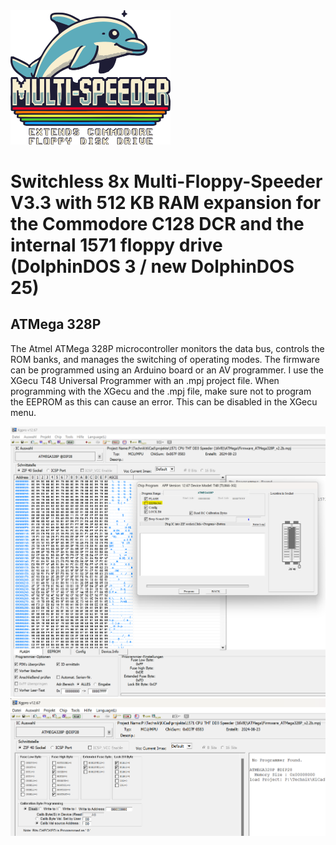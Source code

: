 <img title="The Multi-Speeder Logo" src="https://github.com/FraEgg/commodore-c128dcr-1571-switchless-floppydrive-8x-multi-floppy-speeder/blob/main/images/Multi-Speeder_Logo.png?raw=true" alt="Multi-Speeder Logo" style="zoom:25%;" data-align="center">

# Switchless 8x Multi-Floppy-Speeder V3.3 with 512 KB RAM expansion for the Commodore C128 DCR and the internal 1571 floppy drive (DolphinDOS 3 / new DolphinDOS 25)

## ATMega 328P

The Atmel ATMega 328P microcontroller monitors the data bus, controls the ROM banks, and manages the switching of operating modes. The firmware can be programmed using an Arduino board or an AV programmer. I use the XGecu T48 Universal Programmer with an .mpj project file. When programming with the XGecu and the .mpj file, make sure not to program the EEPROM as this can cause an error. This can be disabled in the XGecu menu.

<img title="" src="https://github.com/FraEgg/commodore-c128dcr-1571-switchless-floppydrive-8x-multi-floppy-speeder/blob/main/images/XGecuT48UniversalProgrammerEEPROM.png?raw=true" alt="" data-align="center" style="zoom:80%;">

<img title="" src="https://github.com/FraEgg/commodore-c128dcr-1571-switchless-floppydrive-8x-multi-floppy-speeder/blob/main/images/XGecuT48UniversalProgrammerConfig.png?raw=true" alt="" style="zoom:80%;" data-align="center">
